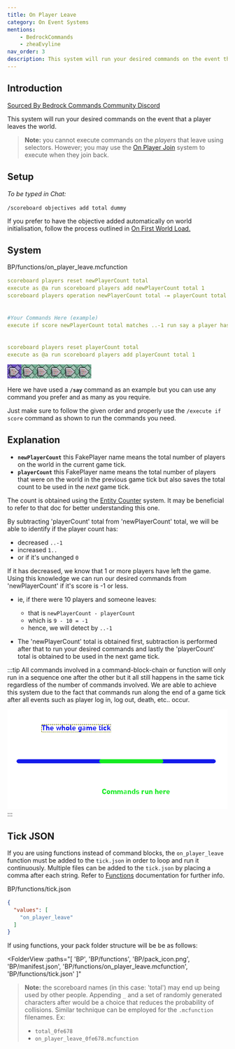 ```yaml
---
title: On Player Leave
category: On Event Systems
mentions:
    - BedrockCommands
    - zheaEvyline
nav_order: 3
description: This system will run your desired commands on the event that a player leaves the world.
---
```


## Introduction

[Sourced By Bedrock Commands Community Discord](https://discord.gg/SYstTYx5G5)

This system will run your desired commands on the event that a player leaves the world.

> **Note:** you cannot execute commands on the *players* that leave using selectors. However; you may use the [On Player Join](/commands/on-player-join) system to execute when they join back.

## Setup

*To be typed in Chat:*

`/scoreboard objectives add total dummy`

If you prefer to have the objective added automatically on world initialisation, follow the process outlined in [On First World Load.](/commands/on-first-world-load)

## System

<CodeHeader>BP/functions/on_player_leave.mcfunction</CodeHeader>

```yaml
scoreboard players reset newPlayerCount total
execute as @a run scoreboard players add newPlayerCount total 1
scoreboard players operation newPlayerCount total -= playerCount total


#Your Commands Here (example)
execute if score newPlayerCount total matches ..-1 run say a player has left the world


scoreboard players reset playerCount total
execute as @a run scoreboard players add playerCount total 1
```

![commandBlockChain6](/assets/images/commands/commandBlockChain/6.png)

Here we have used a **`/say`** command as an example but you can use any command you prefer and as many as you require.

Just make sure to follow the given order and properly use the `/execute if score` command as shown to run the commands you need.

## Explanation

- **` newPlayerCount `** this FakePlayer name means the total number of players on the world in the current game tick.
- **` playerCount `** this FakePlayer name means the total number of players that were on the world in the previous game tick but also saves the total count to be used in the *next* game tick.

The count is obtained using the [Entity Counter](/commands/entity-counter) system. It may be beneficial to refer to that doc for better understanding this one.

By subtracting 'playerCount' total from 'newPlayerCount' total, we will be able to identify if the player count has:
- decreased ` ..-1 `
- increased ` 1.. `
- or if it's unchanged ` 0 `

If it has decreased, we know that 1 or more players have left the game.
Using this knowledge we can run our desired commands from 'newPlayerCount' if it's score is -1 or less.
- ie, if there were 10 players and someone leaves:
    - that is ` newPlayerCount - playerCount `
    - which is ` 9 - 10 = -1 `
    - hence, we will detect by ` ..-1 `

- The 'newPlayerCount' total is obtained first, subtraction is performed after that to run your desired commands and lastly the 'playerCount' total is obtained to be used in the next game tick.

:::tip
All commands involved in a command-block-chain or function will only run in a sequence one after the other but it all still happens in the same tick regardless of the number of commands involved. We are able to achieve this system due to the fact that commands run along the end of a game tick after all events such as player log in, log out, death, etc.. occur.

![gametick](/assets/images/commands/gametick.png)
:::

## Tick JSON

If you are using functions instead of command blocks, the ` on_player_leave ` function must be added to the ` tick.json ` in order to loop and run it continuously. Multiple files can be added to the ` tick.json ` by placing a comma after each string. Refer to [Functions](/commands/mcfunctions#tick-json) documentation for further info.

<CodeHeader>BP/functions/tick.json</CodeHeader>
```json
{
  "values": [
    "on_player_leave"
  ]
}
```

If using functions, your pack folder structure will be be as follows:

<FolderView
	:paths="[
    'BP',
    'BP/functions',
    'BP/pack_icon.png',
    'BP/manifest.json',
    'BP/functions/on_player_leave.mcfunction',
    'BP/functions/tick.json'
]"
></FolderView>

> **Note:** the scoreboard names (in this case: 'total') may end up being used by other people. Appending ` _ ` and a set of randomly generated characters after would be a choice that reduces the probability of collisions. Similar technique can be employed for the ` .mcfunction ` filenames. Ex:
> - ` total_0fe678 `
> - ` on_player_leave_0fe678.mcfunction `
